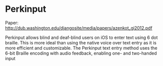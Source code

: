 Perkinput
=========
Paper: http://dub.washington.edu/djangosite/media/papers/azenkot_gi2012.pdf

Perkinput allows blind and deaf-blind users on iOS to enter text using 6 dot braille. This is more ideal than using the native voice over text entry as it is more efficient and customizable. The Perkinput text entry method uses the 6-bit Braille encoding with audio feedback, enabling one- and two-handed input
